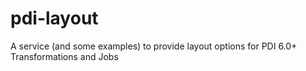# pdi-layout
A service (and some examples) to provide layout options for PDI 6.0+ Transformations and Jobs
